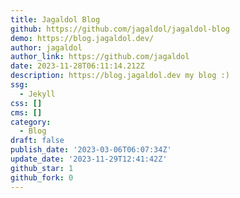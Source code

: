 ```yaml
---
title: Jagaldol Blog
github: https://github.com/jagaldol/jagaldol-blog
demo: https://blog.jagaldol.dev/
author: jagaldol
author_link: https://github.com/jagaldol
date: 2023-11-28T06:11:14.212Z
description: https://blog.jagaldol.dev my blog :)
ssg:
  - Jekyll
css: []
cms: []
category:
  - Blog
draft: false
publish_date: '2023-03-06T06:07:34Z'
update_date: '2023-11-29T12:41:42Z'
github_star: 1
github_fork: 0
---
```

